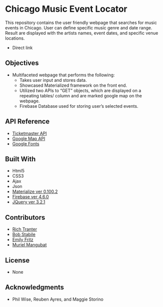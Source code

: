 # Chicago Music Event Locator

This repository contains the user friendly webpage that searches for music events in Chicago. User can define specific music genre and date range. Result are displayed with the artists names, event dates, and specific venue locations.

* Direct link

## Objectives

* Multifaceted webpage that performs the following:
    * Takes user input and stores data.
    * Showcased Materialized framework on the front end.
    * Utilized two APIs to “GET” objects, which are displayed on a repeating tables/ column and are marked google map on the webpage.  
    * Firebase Database used for storing user’s selected events. 

## API Reference

* [Ticketmaster API](https://developer.ticketmaster.com/products-and-docs/apis/discovery-api/v2/)
* [Google Map API](https://www.google.com/maps/@42.0382975,-87.7287145,13z)
* [Google Fonts](https://fonts.google.com/)

## Built With

* Html5
* CSS3
* Ajax
* Json
* [Materialize ver 0.100.2](https://www.google.com/url?sa=t&rct=j&q=&esrc=s&source=web&cd=1&cad=rja&uact=8&ved=0ahUKEwitoJaZrJXXAhVL0oMKHbK8D9AQFggoMAA&url=http%3A%2F%2Fmaterializecss.com%2F&usg=AOvVaw2h8GXVfMiSxDBGwBmCrVHZ)
* [Firebase ver 4.6.0](https://firebase.google.com/)
* [JQuery ver 3.2.1](https://code.jquery.com/)

## Contributors

* [Rich Tranter](https://github.com/Richt2566/)
* [Bob Stabile](https://github.com/stabrr)
* [Emily Fritz](https://github.com/emfritz2)
* [Muriel Mangubat](https://github.com/muri03)

## License

* None

## Acknowledgments

* Phil Wise, Reuben Ayres, and Maggie Storino


